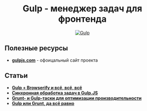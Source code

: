 <h1 align="center">
  <a  href="#gulp"
      class="anchor"
      name="gulp"><span class="mini-icon mini-icon-link"></span></a>
  Gulp - менеджер задач для фронтенда
</h1>

<p align="center">
  <a href="https://github.com/uran1980/web-dev-blog/blob/master/JavaScript/Gulp/README.md">
    <img  style="max-width:100%;"
          alt="Gulp"
          src="https://raw.github.com/uran1980/web-dev-blog/master/JavaScript/Gulp/images/gulp-logo.png" />
  </a>
</p>

## Полезные ресурсы
* **[gulpjs.com](http://gulpjs.com/)** - офоицальный сайт проекта

## Статьи
* **[Gulp + Browserify и всё, всё, всё](http://frontender.info/gulp-browserify-starter-faq/)**
* **[Синхронная обработка задач в Gulp.JS](http://frontender.info/handling-sync-tasks-with-gulp-js/)**
* **[Grunt- и Gulp-таски для оптимизации производительности](http://frontender.info/performance-optimization/)**
* **[Gulp или Grunt, да всё равно](http://frontender.info/gulp-grunt-whatever/)**
